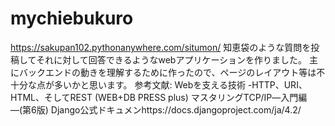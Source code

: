 # mychiebukuro
https://sakupan102.pythonanywhere.com/situmon/
知恵袋のような質問を投稿してそれに対して回答できるようなwebアプリケーションを作りました。
主にバックエンドの動きを理解するために作ったので、ページのレイアウト等は不十分な点が多いかと思います。
参考文献: Webを支える技術 -HTTP、URI、HTML、そしてREST (WEB+DB PRESS plus)  マスタリングTCP/IP―入門編―(第6版)  Django公式ドキュメンhttps://docs.djangoproject.com/ja/4.2/
